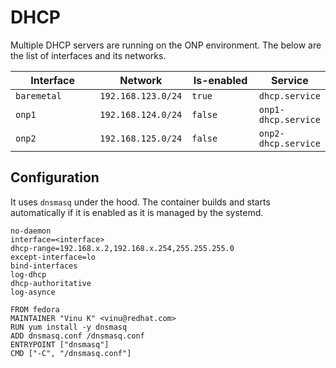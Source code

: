 # DHCP

Multiple DHCP servers are running on the ONP environment. The below are the list of interfaces and its networks.

<table><thead><tr><th width="195">Interface</th><th>Network</th><th width="139">Is-enabled</th><th>Service</th></tr></thead><tbody><tr><td><code>baremetal</code></td><td><code>192.168.123.0/24</code></td><td><code>true</code></td><td><code>dhcp.service</code></td></tr><tr><td><code>onp1</code></td><td><code>192.168.124.0/24</code></td><td><code>false</code></td><td><code>onp1-dhcp.service</code></td></tr><tr><td><code>onp2</code></td><td><code>192.168.125.0/24</code></td><td><code>false</code></td><td><code>onp2-dhcp.service</code></td></tr></tbody></table>

## Configuration

It uses `dnsmasq` under the hood. The container builds and starts automatically if it is enabled as it is managed by the systemd.

```
no-daemon
interface=<interface>
dhcp-range=192.168.x.2,192.168.x.254,255.255.255.0
except-interface=lo
bind-interfaces
log-dhcp
dhcp-authoritative
log-asynce
```

```
FROM fedora
MAINTAINER "Vinu K" <vinu@redhat.com>
RUN yum install -y dnsmasq
ADD dnsmasq.conf /dnsmasq.conf
ENTRYPOINT ["dnsmasq"]
CMD ["-C", "/dnsmasq.conf"]
```
